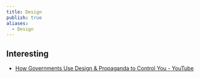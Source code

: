```yaml
---
title: Design
publish: true
aliases:
  - Design
---
```



## Interesting 
- [How Governments Use Design & Propaganda to Control You - YouTube](https://www.youtube.com/watch?v=9h2Z0I2jxRU)